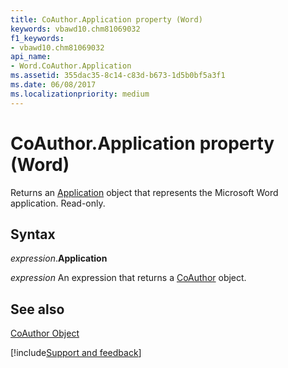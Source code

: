 ```yaml
---
title: CoAuthor.Application property (Word)
keywords: vbawd10.chm81069032
f1_keywords:
- vbawd10.chm81069032
api_name:
- Word.CoAuthor.Application
ms.assetid: 355dac35-8c14-c83d-b673-1d5b0bf5a3f1
ms.date: 06/08/2017
ms.localizationpriority: medium
---
```



# CoAuthor.Application property (Word)

Returns an [Application](Word.Application.md) object that represents the Microsoft Word application. Read-only.


## Syntax

_expression_.**Application**

 _expression_ An expression that returns a [CoAuthor](./Word.CoAuthor.md) object.


## See also


[CoAuthor Object](Word.CoAuthor.md)

[!include[Support and feedback](~/includes/feedback-boilerplate.md)]